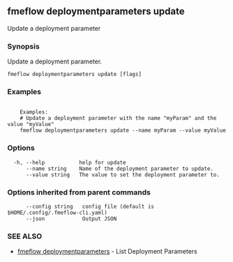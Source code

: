 ## fmeflow deploymentparameters update

Update a deployment parameter

### Synopsis

Update a deployment parameter.

```
fmeflow deploymentparameters update [flags]
```

### Examples

```

	Examples:
	# Update a deployment parameter with the name "myParam" and the value "myValue"
	fmeflow deploymentparameters update --name myParam --value myValue

```

### Options

```
  -h, --help           help for update
      --name string    Name of the deployment parameter to update.
      --value string   The value to set the deployment parameter to.
```

### Options inherited from parent commands

```
      --config string   config file (default is $HOME/.config/.fmeflow-cli.yaml)
      --json            Output JSON
```

### SEE ALSO

* [fmeflow deploymentparameters](fmeflow_deploymentparameters.md)	 - List Deployment Parameters

